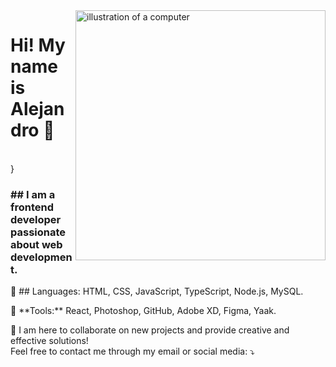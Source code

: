 <img src="https://raw.githubusercontent.com/MicaelliMedeiros/micaellimedeiros/master/image/computer-illustration.png" alt="illustration of a computer" min-width="400px" max-width="400px" width="400px" align="right">

<h1 align="left"> 
 Hi! My name is Alejandro 👋
</h1>
 
 <br>}
<h3 align="left"> 
 ## I am a frontend developer passionate about web development.
</h3>

<p align="left">
  🦄  ## Languages: HTML, CSS, JavaScript, TypeScript, Node.js, MySQL.
</p>

<p align="left">
  💼 **Tools:** React, Photoshop, GitHub, Adobe XD, Figma, Yaak.
</p>

<p align="left">
  💌 I am here to collaborate on new projects and provide creative and effective solutions!<br>  
  Feel free to contact me through my email or social media: ⤵️  
</p>

